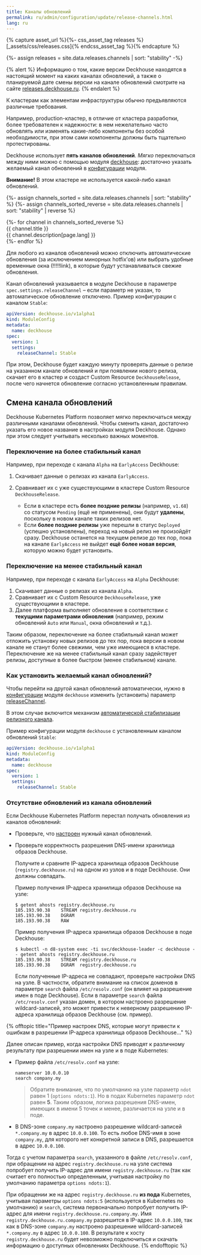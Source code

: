 ```yaml
---
title: Каналы обновлений
permalink: ru/admin/configuration/update/release-channels.html
lang: ru
---
```


{% capture asset_url %}{%- css_asset_tag releases %}[_assets/css/releases.css]{% endcss_asset_tag %}{% endcapture %}
<link rel="stylesheet" type="text/css" href='{{ asset_url | strip_newlines  | true_relative_url }}' />

{%- assign releases = site.data.releases.channels | sort: "stability" -%}

{% alert %}
Информацию о том, какие версии Deckhouse находятся в настоящий момент на каких каналах обновлений, а также о планируемой дате смены версии на канале обновлений смотрите на сайте <a href="https://releases.deckhouse.ru" target="_blank">releases.deckhouse.ru</a>.
{% endalert %}

К кластерам как элементам инфраструктуры обычно предъявляются различные требования.

Например, production-кластер, в отличие от кластера разработки, более требователен к надежности: в нем нежелательно часто обновлять или изменять какие-либо компоненты без особой необходимости, при этом сами компоненты должны быть тщательно протестированы.

Deckhouse использует **пять каналов обновлений**. *Мягко* переключаться между ними можно с помощью модуля [deckhouse](modules/deckhouse/): достаточно указать желаемый канал обновлений в [конфигурации](modules/deckhouse/configuration.html#parameters-releasechannel) модуля.

<div id="releases__stale__block" class="releases__info releases__stale__warning" >
  <strong>Внимание!</strong> В этом кластере не используется какой-либо канал обновлений.
</div>

{%- assign channels_sorted = site.data.releases.channels | sort: "stability" %}
{%- assign channels_sorted_reverse = site.data.releases.channels | sort: "stability" | reverse  %}

<div class="page__container page_releases" markdown="0">
<div class="releases__menu">
{%- for channel in channels_sorted_reverse %}
    <div class="releases__menu-item releases__menu--channel--{{ channel.name }}">
        <div class="releases__menu-item-header">
            <div class="releases__menu-item-title releases__menu--channel--{{ channel.name }}">
                {{ channel.title }}
            </div>
        </div>
        <div class="releases__menu-item-description">
            {{ channel.description[page.lang] }}
        </div>
    </div>
{%- endfor %}
</div>
</div>

Для любого из каналов обновлений можно отключить автоматические обновления (за исключением минорных hotfix’ов) или выбрать удобные временные окна (!!!!!link), в которые будут устанавливаться свежие обновления.

Канал обновлений указывается в модуле Deckhouse в параметре `spec.settings.releaseChannel` – если параметр не указан, то автоматическое обновление отключено. Пример конфигурации с каналом `Stable`:

```yaml
apiVersion: deckhouse.io/v1alpha1
kind: ModuleConfig
metadata:
  name: deckhouse
spec:
  version: 1
  settings:
    releaseChannel: Stable
```

При этом, Deckhouse будет каждую минуту проверять данные о релизе на указанном канале обновлений и при появлении нового релиза, скачает его в кластер и создаст Custom Resource `DeckhouseRelease`, после чего начнется обновление согласно установленным правилам.

## Смена канала обновлений

Deckhouse Kubernetes Platform позволяет мягко переключаться между различными каналами обновлений. Чтобы сменить канал, достаточно указать его новое название в настройках модуля Deckhouse. Однако при этом следует учитывать несколько важных моментов.

### Переключение на более стабильный канал

Например, при переходе с канала `Alpha` на `EarlyAccess` Deckhouse:

1. Скачивает данные о релизах из канала `EarlyAccess`.
1. Сравнивает их с уже существующими в кластере Custom Resource `DeckhouseRelease`.

   - Если в кластере есть **более поздние релизы** (например, `v1.68`) со статусом `Pending` (ещё не применены), они будут **удалены**, поскольку в новом канале таких релизов нет.
   - Если **более поздние релизы** уже перешли в статус `Deployed` (успешно установлены), переход на новый релиз не произойдёт сразу. Deckhouse останется на текущем релизе до тех пор, пока на канале `EarlyAccess` не выйдет **ещё более новая версия**, которую можно будет установить.

### Переключение на менее стабильный канал
Например, при переходе с канала `EarlyAccess` на `Alpha` Deckhouse:

1. Скачивает данные о релизах из канала `Alpha`.
1. Сравнивает их с Custom Resource `DeckhouseRelease`, уже существующими в кластере.
1. Далее платформа выполняет обновление в соответствии с **текущими параметрами обновления** (например, режим обновлений `Auto` или `Manual`, окна обновлений и т.д.).

Таким образом, переключение на более стабильный канал может отложить установку новых релизов до тех пор, пока версии в новом канале не станут более свежими, чем уже имеющиеся в кластере. Переключение же на менее стабильный канал сразу задействует релизы, доступные в более быстром (менее стабильном) канале.

### Как установить желаемый канал обновлений?

Чтобы перейти на другой канал обновлений автоматически, нужно в [конфигурации](modules/deckhouse/configuration.html) модуля `deckhouse` изменить (установить) параметр [releaseChannel](modules/deckhouse/configuration.html#parameters-releasechannel).

В этом случае включится механизм [автоматической стабилизации релизного канала](#как-работает-автоматическое-обновление-deckhouse).

Пример конфигурации модуля `deckhouse` с установленным каналом обновлений `Stable`:

```yaml
apiVersion: deckhouse.io/v1alpha1
kind: ModuleConfig
metadata:
  name: deckhouse
spec:
  version: 1
  settings:
    releaseChannel: Stable
```

### Отсутствие обновлений из канала обновлений

Если Deckhouse Kubernetes Platform перестал получать обновления из каналов обновлений:

* Проверьте, что [настроен](#как-установить-желаемый-канал-обновлений) нужный канал обновлений.
* Проверьте корректность разрешения DNS-имени хранилища образов Deckhouse.

  Получите и сравните IP-адреса хранилища образов Deckhouse (`registry.deckhouse.ru`) на одном из узлов и в поде Deckhouse. Они должны совпадать.

  Пример получения IP-адреса хранилища образов Deckhouse на узле:

  ```shell
  $ getent ahosts registry.deckhouse.ru
  185.193.90.38    STREAM registry.deckhouse.ru
  185.193.90.38    DGRAM
  185.193.90.38    RAW
  ```

  Пример получения IP-адреса хранилища образов Deckhouse в поде Deckhouse:

  ```shell
  $ kubectl -n d8-system exec -ti svc/deckhouse-leader -c deckhouse -- getent ahosts registry.deckhouse.ru
  185.193.90.38    STREAM registry.deckhouse.ru
  185.193.90.38    DGRAM  registry.deckhouse.ru
  ```

  Если полученные IP-адреса не совпадают, проверьте настройки DNS на узле. В частности, обратите внимание на список доменов в параметре `search` файла `/etc/resolv.conf` (он влияет на разрешение имен в поде Deckhouse). Если в параметре `search` файла `/etc/resolv.conf` указан домен, в котором настроено разрешение wildcard-записей, это может привести к неверному разрешению IP-адреса хранилища образов Deckhouse (см. пример).

{% offtopic title="Пример настроек DNS, которые могут привести к ошибкам в разрешении IP-адреса хранилища образов Deckhouse..." %}

Далее описан пример, когда настройки DNS приводят к различному результату при разрешении имен на узле и в поде Kubernetes:
- Пример файла `/etc/resolv.conf` на узле:

  ```text
  nameserver 10.0.0.10
  search company.my
  ```

  > Обратите внимание, что по умолчанию на узле параметр `ndot` равен 1 (`options ndots:1`). Но в подах Kubernetes параметр `ndot` равен **5**. Таким образом, логика разрешения DNS-имен, имеющих в имени 5 точек и менее, различается на узле и в поде.

- В DNS-зоне `company.my` настроено разрешение wildcard-записей `*.company.my` в адрес `10.0.0.100`. То есть любое DNS-имя в зоне `company.my`, для которого нет конкретной записи в DNS, разрешается в адрес `10.0.0.100`.

Тогда с учетом параметра `search`, указанного в файле `/etc/resolv.conf`, при обращении на адрес `registry.deckhouse.ru` на узле система попробует получить IP-адрес для имени `registry.deckhouse.ru` (так как считает его полностью определенным, учитывая настройку по умолчанию параметра `options ndots:1`).

При обращении же на адрес `registry.deckhouse.ru` **из пода** Kubernetes, учитывая параметры `options ndots:5` (используется в Kubernetes по умолчанию) и `search`, система первоначально попробует получить IP-адрес для имени `registry.deckhouse.ru.company.my`. Имя `registry.deckhouse.ru.company.my` разрешится в IP-адрес `10.0.0.100`, так как в DNS-зоне `company.my` настроено разрешение wildcard-записей `*.company.my` в адрес `10.0.0.100`. В результате к хосту `registry.deckhouse.ru` будет невозможно подключиться и скачать информацию о доступных обновлениях Deckhouse.
{% endofftopic %}
